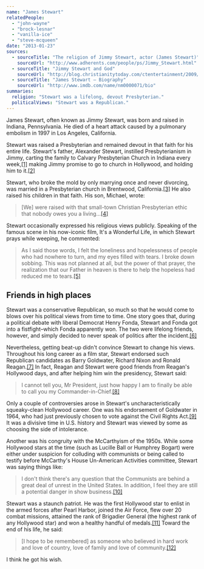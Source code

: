 ```yaml
---
name: "James Stewart"
relatedPeople:
  - "john-wayne"
  - "brock-lesnar"
  - "vanilla-ice"
  - "steve-mcqueen"
date: "2013-01-23"
sources:
  - sourceTitle: "The religion of Jimmy Stewart, actor (James Stewart)"
    sourceUrl: "http://www.adherents.com/people/ps/Jimmy_Stewart.html"
  - sourceTitle: "Jimmy Stewart and God"
    sourceUrl: "http://blog.christianitytoday.com/ctentertainment/2009/07/jimmy-stewart-and-god.html"
  - sourceTitle: "James Stewart – Biography"
    sourceUrl: "http://www.imdb.com/name/nm0000071/bio"
summaries:
  religion: "Stewart was a lifelong, devout Presbyterian."
  politicalViews: "Stewart was a Republican."
---
```


James Stewart, often known as Jimmy Stewart, was born and raised in Indiana, Pennsylvania. He died of a heart attack caused by a pulmonary embolism in 1997 in Los Angeles, California.

Stewart was raised a Presbyterian and remained devout in that faith for his entire life. Stewart's father, Alexander Stewart, instilled Presbyterianism in Jimmy, carting the family to Calvary Presbyterian Church in Indiana every week,<a class="source-citation" href="#http%3A%2F%2Fwww.adherents.com%2Fpeople%2Fps%2FJimmy_Stewart.html" title="The religion of Jimmy Stewart, actor (James Stewart)">[1]</a> making Jimmy promise to go to church in Hollywood, and holding him to it.<a class="source-citation" href="#http%3A%2F%2Fblog.christianitytoday.com%2Fctentertainment%2F2009%2F07%2Fjimmy-stewart-and-god.html" title="Jimmy Stewart and God">[2]</a>

Stewart, who broke the mold by only marrying once and never divorcing, was married in a Presbyterian church in Brentwood, California.<a class="source-citation" href="#http%3A%2F%2Fwww.adherents.com%2Fpeople%2Fps%2FJimmy_Stewart.html" title="The religion of Jimmy Stewart, actor (James Stewart)">[3]</a> He also raised his children in that faith. His son, Michael, wrote:

>[We] were raised with that small-town Christian Presbyterian ethic that nobody owes you a living…<a class="source-citation" href="#http%3A%2F%2Fwww.adherents.com%2Fpeople%2Fps%2FJimmy_Stewart.html" title="The religion of Jimmy Stewart, actor (James Stewart)">[4]</a>

Stewart occasionally expressed his religious views publicly. Speaking of the famous scene in his now-iconic film, It's a Wonderful Life, in which Stewart prays while weeping, he commented:

>As I said those words, I felt the loneliness and hopelessness of people who had nowhere to turn, and my eyes filled with tears. I broke down sobbing. This was not planned at all, but the power of that prayer, the realization that our Father in heaven is there to help the hopeless had reduced me to tears.<a class="source-citation" href="#http%3A%2F%2Fblog.christianitytoday.com%2Fctentertainment%2F2009%2F07%2Fjimmy-stewart-and-god.html" title="Jimmy Stewart and God">[5]</a>

## 

## Friends in high places

Stewart was a conservative Republican, so much so that he would come to blows over his political views from time to time. One story goes that, during a political debate with liberal Democrat Henry Fonda, Stewart and Fonda got into a fistfight–which Fonda apparently won. The two were lifelong friends, however, and simply decided to never speak of politics after the incident.<a class="source-citation" href="#http%3A%2F%2Fwww.imdb.com%2Fname%2Fnm0000071%2Fbio" title="James Stewart – Biography">[6]</a>

Nevertheless, getting beat-up didn't convince Stewart to change his views. Throughout his long career as a film star, Stewart endorsed such Republican candidates as Barry Goldwater, Richard Nixon and Ronald Reagan.<a class="source-citation" href="#http%3A%2F%2Fwww.imdb.com%2Fname%2Fnm0000071%2Fbio" title="James Stewart – Biography">[7]</a> In fact, Reagan and Stewart were good friends from Reagan's Hollywood days, and after helping him win the presidency, Stewart said:

>I cannot tell you, Mr President, just how happy I am to finally be able to call you my Commander-in-Chief.<a class="source-citation" href="#http%3A%2F%2Fwww.imdb.com%2Fname%2Fnm0000071%2Fbio" title="James Stewart – Biography">[8]</a>

Only a couple of controversies arose in Stewart's uncharacteristically squeaky-clean Hollywood career. One was his endorsement of Goldwater in 1964, who had just previously chosen to vote against the Civil Rights Act.<a class="source-citation" href="#http%3A%2F%2Fwww.imdb.com%2Fname%2Fnm0000071%2Fbio" title="James Stewart – Biography">[9]</a> It was a divisive time in U.S. history and Stewart was viewed by some as choosing the side of intolerance.

Another was his congruity with the McCarthyism of the 1950s. While some Hollywood stars at the time (such as Lucille Ball or Humphrey Bogart) were either under suspicion for colluding with communists or being called to testify before McCarthy's House Un-American Activities committee, Stewart was saying things like:

>I don't think there's any question that the Communists are behind a great deal of unrest in the United States. In addition, I feel they are still a potential danger in show business.<a class="source-citation" href="#http%3A%2F%2Fwww.imdb.com%2Fname%2Fnm0000071%2Fbio" title="James Stewart – Biography">[10]</a>

Stewart was a staunch patriot. He was the first Hollywood star to enlist in the armed forces after Pearl Harbor, joined the Air Force, flew over 20 combat missions, attained the rank of Brigadier General (the highest rank of any Hollywood star) and won a healthy handful of medals.<a class="source-citation" href="#http%3A%2F%2Fwww.imdb.com%2Fname%2Fnm0000071%2Fbio" title="James Stewart – Biography">[11]</a> Toward the end of his life, he said:

>[I hope to be remembered] as someone who believed in hard work and love of country, love of family and love of community.<a class="source-citation" href="#http%3A%2F%2Fwww.imdb.com%2Fname%2Fnm0000071%2Fbio" title="James Stewart – Biography">[12]</a>

I think he got his wish.